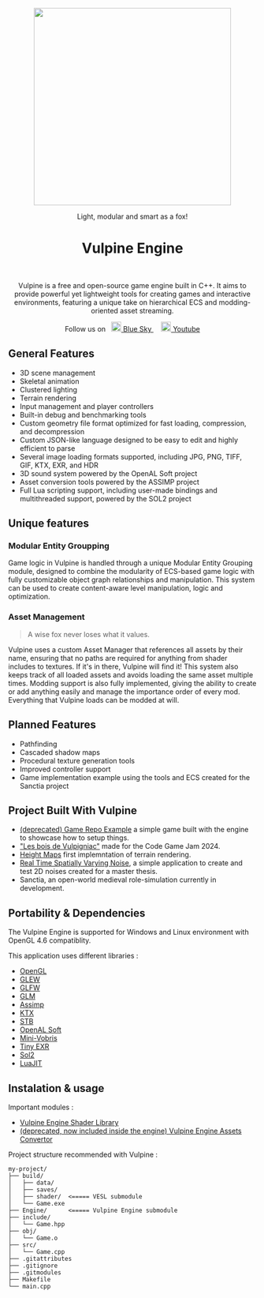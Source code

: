 

<p align="center">
<image width="400" height="400" src="https://github.com/MonsieurBleu/Game-Engine/assets/97893210/e051c85c-d509-4b99-ad3e-a5ffb777c521">
</image></p>


<p align="center">
  Light, modular and smart as a fox!
</p>

<h1 align="center"> Vulpine Engine </h1> <br>

<p align="center">
Vulpine is a free and open-source game engine built in C++. It aims to provide powerful yet lightweight tools for creating games and interactive environments, featuring a unique take on hierarchical ECS and modding-oriented asset streaming.
</p>

<p align="center">
  Follow us on &nbsp; <a href="https://bsky.app/profile/vulpinegames.bsky.social">
    <img src="https://upload.wikimedia.org/wikipedia/commons/7/7a/Bluesky_Logo.svg" width="20">
    Blue Sky
  </a> &nbsp; &nbsp; <a href="https://www.youtube.com/@VulpineGameStudio">
    <img src="https://upload.wikimedia.org/wikipedia/commons/e/ef/Youtube_logo.png" width="20">
    Youtube
  </a> 

</p>

<p align="center">

  
</p>

<p align="center">


  
</p>



## General Features

- 3D scene management
- Skeletal animation
- Clustered lighting
- Terrain rendering
- Input management and player controllers
- Built-in debug and benchmarking tools
- Custom geometry file format optimized for fast loading, compression, and decompression
- Custom JSON-like language designed to be easy to edit and highly efficient to parse
- Several image loading formats supported, including JPG, PNG, TIFF, GIF, KTX, EXR, and HDR
- 3D sound system powered by the OpenAL Soft project
- Asset conversion tools powered by the ASSIMP project
- Full Lua scripting support, including user-made bindings and multithreaded support, powered by the SOL2 project

## Unique features 

### Modular Entity Groupping

Game logic in Vulpine is handled through a unique Modular Entity Grouping module, designed to combine the modularity of ECS-based game logic with fully customizable object graph relationships and manipulation. This system can be used to create content-aware level manipulation, logic and optimization.

### Asset Management

> A wise fox never loses what it values.

Vulpine uses a custom Asset Manager that references all assets by their name, ensuring that no paths are required for anything from shader includes to textures. If it's in there, Vulpine will find it!
This system also keeps track of all loaded assets and avoids loading the same asset multiple times. 
Modding support is also fully implemented, giving the ability to create or add anything easily and manage the importance order of every mod. Everything that Vulpine loads can be modded at will.

## Planned Features

- Pathfinding
- Cascaded shadow maps
- Procedural texture generation tools
- Improved controller support
- Game implementation example using the tools and ECS created for the Sanctia project


## Project Built With Vulpine 

- [(deprecated) Game Repo Example](https://github.com/MonsieurBleu/Vulpine-Engine-Game-Repo-Example) a simple game built with the engine to showcase how to setup things.
- ["Les bois de Vulpigniac"](https://github.com/MonsieurBleu/Renerds-Code-Game-Jam-2024) made for the Code Game Jam 2024.
- [Height Maps](https://github.com/MonsieurBleu/Height-Maps) first implemntation of terrain rendering.
- [Real Time Spatially Varying Noise](https://github.com/MonsieurBleu/Real-Time-Spatially-Varying-Noise), a simple application to create and test 2D noises created for a master thesis.
- Sanctia, an open-world medieval role-simulation currently in development.

## Portability & Dependencies 

The Vulpine Engine is supported for Windows and Linux environment with OpenGL 4.6 compatiblity.

This application uses different libraries :
- [OpenGL](https://www.opengl.org/)
- [GLEW](https://github.com/nigels-com/glew)
- [GLFW](https://github.com/glfw/glfw)
- [GLM](https://github.com/g-truc/glm)
- [Assimp](https://github.com/assimp/assimp)
- [KTX](https://github.com/KhronosGroup/KTX-Software)
- [STB](https://github.com/nothings/stb)
- [OpenAL Soft](https://github.com/kcat/openal-soft)
- [Mini-Vobris](https://github.com/edubart/minivorbis)
- [Tiny EXR](https://github.com/syoyo/tinyexr)
- [Sol2](https://github.com/ThePhD/sol2)
- [LuaJIT](https://luajit.org/luajit.html)

## Instalation & usage 

Important modules :
- [Vulpine Engine Shader Library](https://github.com/MonsieurBleu/VESL--Vulpine-Engine-Shader-Library)
- [(deprecated, now included inside the engine) Vulpine Engine Assets Convertor](https://github.com/MonsieurBleu/VEAC-Vulpine-Engine-Asset-Convertor)

Project structure recommended with Vulpine :
```
my-project/
├── build/
│   ├── data/
│   ├── saves/
│   ├── shader/  <===== VESL submodule
│   └── Game.exe
├── Engine/      <===== Vulpine Engine submodule
├── include/
│   └── Game.hpp
├── obj/
│   └── Game.o
├── src/
│   └── Game.cpp
├── .gitattributes
├── .gitignore
├── .gitmodules
├── Makefile
└── main.cpp
```



